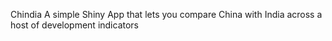 Chindia
A simple Shiny App that lets you compare China with India across a host of development indicators
